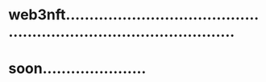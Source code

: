 # web3nft.........................................................................................
# soon......................
